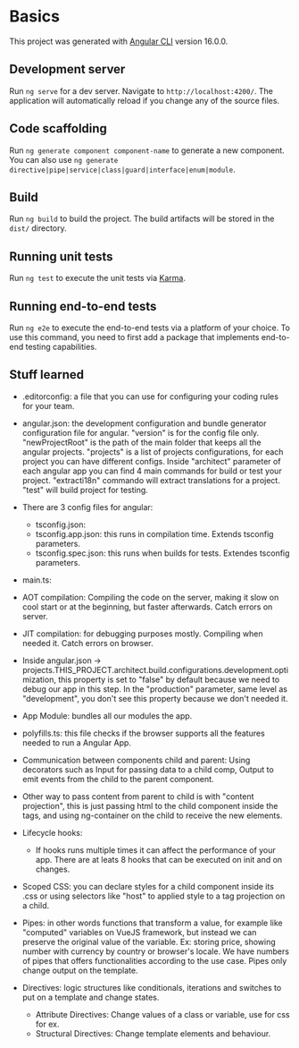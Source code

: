 # Basics

This project was generated with [Angular CLI](https://github.com/angular/angular-cli) version 16.0.0.

## Development server

Run `ng serve` for a dev server. Navigate to `http://localhost:4200/`. The application will automatically reload if you change any of the source files.

## Code scaffolding

Run `ng generate component component-name` to generate a new component. You can also use `ng generate directive|pipe|service|class|guard|interface|enum|module`.

## Build

Run `ng build` to build the project. The build artifacts will be stored in the `dist/` directory.

## Running unit tests

Run `ng test` to execute the unit tests via [Karma](https://karma-runner.github.io).

## Running end-to-end tests

Run `ng e2e` to execute the end-to-end tests via a platform of your choice. To use this command, you need to first add a package that implements end-to-end testing capabilities.

## Stuff learned 

- .editorconfig: a file that you can use for configuring your coding rules for your team.
- angular.json: the development configuration and bundle generator configuration file for angular. "version" is for the config file only. "newProjectRoot" is the path of the main folder that keeps all the angular projects. "projects" is a list of projects configurations, for each project you can have different configs. Inside "architect" parameter of each angular app you can find 4 main commands for build or test your project. "extracti18n" commando will extract translations for a project. "test" will build project for testing.
- There are 3 config files for angular: 
    - tsconfig.json: 
    - tsconfig.app.json: this runs in compilation time. Extends tsconfig parameters.
    - tsconfig.spec.json: this runs when builds for tests. Extendes tsconfig parameters.
- main.ts: 
- AOT compilation: Compiling the code on the server, making it slow on cool start or at the beginning, but faster afterwards. Catch errors on server.
- JIT compilation: for debugging purposes mostly. Compiling when needed it. Catch errors on browser.
- Inside angular.json -> projects.THIS_PROJECT.architect.build.configurations.development.optimization, this property is set to "false" by default because we need to debug our app in this step. In the "production" parameter,  same level as "development", you don't see this property because we don't needed it.
- App Module: bundles all our modules the app. 
- polyfills.ts: this file checks if the browser supports all the features needed to run a Angular App. 
- Communication between components child and parent: Using decorators such as Input for passing data to a child comp, Output to emit events from the child to the parent component. 
- Other way to pass content from parent to child is with "content projection", this is just passing html to the child component inside the tags, and using ng-container on the child to receive the new elements. 

- Lifecycle hooks: 
    - If hooks runs multiple times it can affect the performance of your app. There are at leats 8 hooks that can be executed on init and on changes. 

- Scoped CSS: you can declare styles for a child component inside its .css or using selectors like "host" to applied style to a tag projection on a child. 

- Pipes: in other words functions that transform a value, for example like "computed" variables on VueJS framework, but instead we can preserve the original value of the variable. Ex: storing price, showing number with currency by country or browser's locale. We have numbers of pipes that offers functionalities according to the use case. Pipes only change output on the template.

- Directives: logic structures like conditionals, iterations and switches to put on a template and change states. 
    - Attribute Directives: Change values of a class or variable, use for css for ex.
    - Structural Directives: Change template elements and behaviour.




